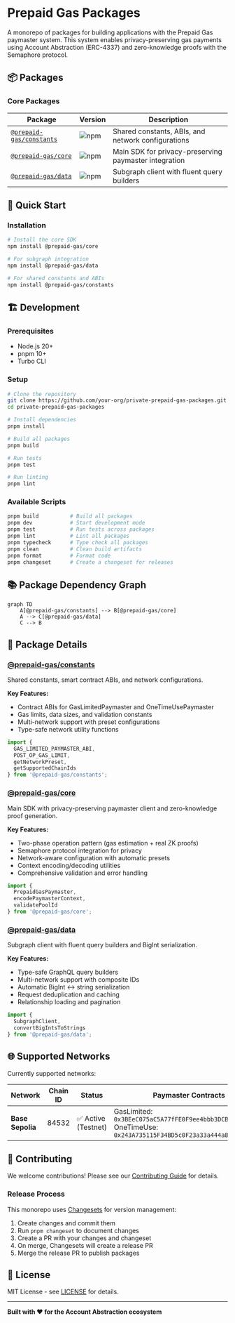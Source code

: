 # Prepaid Gas Packages

A monorepo of packages for building applications with the Prepaid Gas paymaster system. This system enables privacy-preserving gas payments using Account Abstraction (ERC-4337) and zero-knowledge proofs with the Semaphore protocol.

## 📦 Packages

### Core Packages

| Package | Version | Description |
|---------|---------|-------------|
| [`@prepaid-gas/constants`](./packages/constants) | ![npm](https://img.shields.io/npm/v/@prepaid-gas/constants) | Shared constants, ABIs, and network configurations |
| [`@prepaid-gas/core`](./packages/core) | ![npm](https://img.shields.io/npm/v/@prepaid-gas/core) | Main SDK for privacy-preserving paymaster integration |
| [`@prepaid-gas/data`](./packages/data) | ![npm](https://img.shields.io/npm/v/@prepaid-gas/data) | Subgraph client with fluent query builders |

## 🚀 Quick Start

### Installation

```bash
# Install the core SDK
npm install @prepaid-gas/core

# For subgraph integration
npm install @prepaid-gas/data

# For shared constants and ABIs
npm install @prepaid-gas/constants
```

## 🏗️ Development

### Prerequisites

- Node.js 20+
- pnpm 10+
- Turbo CLI

### Setup

```bash
# Clone the repository
git clone https://github.com/your-org/private-prepaid-gas-packages.git
cd private-prepaid-gas-packages

# Install dependencies
pnpm install

# Build all packages
pnpm build

# Run tests
pnpm test

# Run linting
pnpm lint
```

### Available Scripts

```bash
pnpm build          # Build all packages
pnpm dev            # Start development mode
pnpm test           # Run tests across packages
pnpm lint           # Lint all packages
pnpm typecheck      # Type check all packages
pnpm clean          # Clean build artifacts
pnpm format         # Format code
pnpm changeset      # Create a changeset for releases
```

## 📚 Package Dependency Graph

```mermaid
graph TD
    A[@prepaid-gas/constants] --> B[@prepaid-gas/core]
    A --> C[@prepaid-gas/data]
    C --> B
```

## 🔧 Package Details

### [@prepaid-gas/constants](./packages/constants)

Shared constants, smart contract ABIs, and network configurations.

**Key Features:**
- Contract ABIs for GasLimitedPaymaster and OneTimeUsePaymaster
- Gas limits, data sizes, and validation constants
- Multi-network support with preset configurations
- Type-safe network utility functions

```typescript
import { 
  GAS_LIMITED_PAYMASTER_ABI, 
  POST_OP_GAS_LIMIT,
  getNetworkPreset,
  getSupportedChainIds 
} from '@prepaid-gas/constants';
```

### [@prepaid-gas/core](./packages/core)

Main SDK with privacy-preserving paymaster client and zero-knowledge proof generation.

**Key Features:**
- Two-phase operation pattern (gas estimation + real ZK proofs)
- Semaphore protocol integration for privacy
- Network-aware configuration with automatic presets
- Context encoding/decoding utilities
- Comprehensive validation and error handling

```typescript
import { 
  PrepaidGasPaymaster, 
  encodePaymasterContext, 
  validatePoolId 
} from '@prepaid-gas/core';
```

### [@prepaid-gas/data](./packages/data)

Subgraph client with fluent query builders and BigInt serialization.

**Key Features:**
- Type-safe GraphQL query builders
- Multi-network support with composite IDs
- Automatic BigInt ↔ string serialization
- Request deduplication and caching
- Relationship loading and pagination

```typescript
import { 
  SubgraphClient, 
  convertBigIntsToStrings 
} from '@prepaid-gas/data';
```

## 🌐 Supported Networks

Currently supported networks:

| Network | Chain ID | Status | Paymaster Contracts |
|---------|----------|--------|-------------------|
| **Base Sepolia** | 84532 | ✅ Active (Testnet) | GasLimited: `0x3BEeC075aC5A77fFE0F9ee4bbb3DCBd07fA93fbf`<br>OneTimeUse: `0x243A735115F34BD5c0F23a33a444a8d26e31E2E7` |


## 🤝 Contributing

We welcome contributions! Please see our [Contributing Guide](./CONTRIBUTING.md) for details.

### Release Process

This monorepo uses [Changesets](https://github.com/changesets/changesets) for version management:

1. Create changes and commit them
2. Run `pnpm changeset` to document changes
3. Create a PR with your changes and changeset
4. On merge, Changesets will create a release PR
5. Merge the release PR to publish packages

## 📄 License

MIT License - see [LICENSE](./LICENSE) for details.

---

**Built with ❤️ for the Account Abstraction ecosystem**
